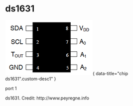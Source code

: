 # ds1631

![ds1631](../../images/DS1631-diagram.png){ data-title="chip ds1631".custom-desc1" }

<div class="glightbox-desc custom-desc1">
  <p> port 1</p>
</div>
<figcaption>ds1631. Credit: http://www.peyregne.info</figcaption>
</figure>
